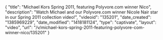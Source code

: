{
    "title": "Michael Kors Spring 2011, featuring Polyvore.com winner Nico",
    "description": "Watch Michael and our Polyvore.com winner Nicole Nair star in our Spring 2011 collection video!",
    "videoid": "135201",
    "date_created": "1385969229",
    "date_modified": "1418181124",
    "type": "captivate",
    "layout": "video",
    "url": "\/v\/michael-kors-spring-2011-featuring-polyvore-com-winner-nico\/135201"
}